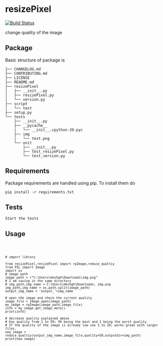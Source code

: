 resizePixel
==========================

[![Build Status](https://travis-ci.org/mtchavez/python-package-boilerplate.png?branch=master)](https://github.com/mkshgh/resizePixel)


change quality of the image

## Package

Basic structure of package is

```
├── CHANGELOG.md
├── CONTRIBUTING.md
├── LICENSE
├── README.md
├── resizePixel
│   ├── __init__.py
│   ├── resizePixel.py
│   └── version.py
├── script
│   └── test
├── setup.py
└── tests
    ├── __init__.py
    ├── __pycache__
    │   └── __init__.cpython-39.pyc
    ├── img
    │   └── test.png
    └── unit
        ├── __init__.py
        ├── test_resizePixel.py
        └── test_version.py
```

## Requirements

Package requirements are handled using pip. To install them do

```
pip install -r requirements.txt
```

## Tests

    Start the tests


## Usage

<code>

    # import library 

    from resizePixel.resizePixel import rpImage,reduce_qualtiy
    from PIL import Image
    import os
    # image path
    image_path = r"C:\Users\mkshgh\Downloads\img.png"
    # I am saving in the same directory 
    # img_path,img_name > C:\Users\mkshgh\Downloads, img.png
    img_path,img_name = os.path.split(image_path)
    output_img_name = 'output_'+img_name

    # open the image and check the current quality
    image_file = Image.open(image_path)
    my_image = rpImage(image_path,image_file)
    info = my_image.get_image_meta()
    print(info)

    # decrease quality explained above
    # Use quality from 1 to 99; 99 being the best and 1 being the worst quality
    # If the quality of the image is already low use 1 to 20; works great with larger files.
    new_image = reduce_qualtiy(output_img_name,image_file,quality=50,outputdir=img_path)
    print(new_image)
</code>
